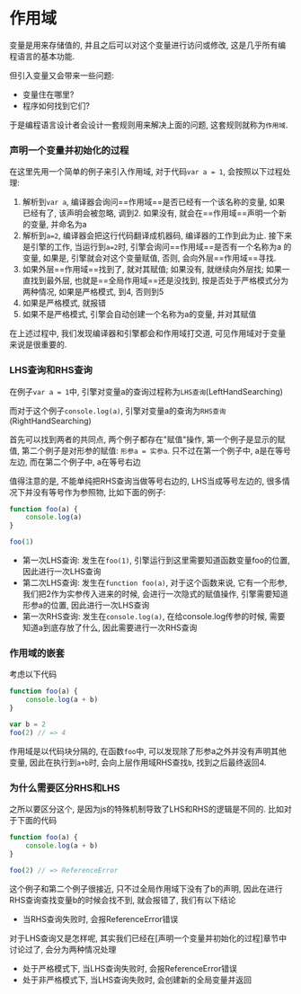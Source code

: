 # 作用域
变量是用来存储值的, 并且之后可以对这个变量进行访问或修改, 这是几乎所有编程语言的基本功能.

但引入变量又会带来一些问题:
- 变量住在哪里?
- 程序如何找到它们?

于是编程语言设计者会设计一套规则用来解决上面的问题, 这套规则就称为`作用域`.

### 声明一个变量并初始化的过程
在这里先用一个简单的例子来引入作用域, 对于代码`var a = 1`, 会按照以下过程处理:
1. 解析到`var a`, 编译器会询问==作用域==是否已经有一个该名称的变量, 如果已经有了, 该声明会被忽略, 调到2. 如果没有, 就会在==作用域==声明一个新的变量, 并命名为a
2. 解析到`a=2`, 编译器会把这行代码翻译成机器码, 编译器的工作到此为止. 接下来是引擎的工作, 当运行到`a=2`时, 引擎会询问==作用域==是否有一个名称为a 的变量, 如果是, 引擎就会对这个变量赋值, 否则, 会向外层==作用域==寻找.
3. 如果外层==作用域==找到了, 就对其赋值; 如果没有, 就继续向外层找;  如果一直找到最外层, 也就是==全局作用域==还是没找到, 按是否处于严格模式分为两种情况, 如果是严格模式, 到4, 否则到5
4. 如果是严格模式, 就报错
5. 如果不是严格模式, 引擎会自动创建一个名称为a的变量, 并对其赋值

在上述过程中, 我们发现编译器和引擎都会和作用域打交道, 可见作用域对于变量来说是很重要的.

### LHS查询和RHS查询
在例子`var a = 1`中, 引擎对变量a的查询过程称为`LHS查询`(LeftHandSearching)

而对于这个例子`console.log(a)`, 引擎对变量a的查询为`RHS查询`(RightHandSearching)

首先可以找到两者的共同点, 两个例子都存在"赋值"操作, 第一个例子是显示的赋值, 第二个例子是对形参的赋值: `形参a = 实参a`.
只不过在第一个例子中, a是在等号左边, 而在第二个例子中, a在等号右边

值得注意的是, 不能单纯把RHS查询当做等号右边的, LHS当成等号左边的, 很多情况下并没有等号作为参照物, 比如下面的例子:
```javascript
function foo(a) {
	console.log(a)
}

foo(1)
```
- 第一次LHS查询: 发生在`foo(1)`, 引擎运行到这里需要知道函数变量foo的位置, 因此进行一次LHS查询
- 第二次LHS查询: 发生在`function foo(a)`, 对于这个函数来说, 它有一个形参, 我们把2作为实参传入进来的时候, 会进行一次隐式的赋值操作, 引擎需要知道形参a的位置, 因此进行一次LHS查询
- 第一次RHS查询: 发生在`console.log(a)`, 在给console.log传参的时候, 需要知道a到底存放了什么, 因此需要进行一次RHS查询

### 作用域的嵌套
考虑以下代码
```JavaScript
function foo(a) {
	console.log(a + b)
}

var b = 2 
foo(2) // => 4
```
作用域是以代码块分隔的, 在函数`foo`中, 可以发现除了形参a之外并没有声明其他变量, 因此在执行到`a+b`时, 会向上层作用域RHS查找`b`, 找到之后最终返回4.

### 为什么需要区分RHS和LHS
之所以要区分这个, 是因为js的特殊机制导致了LHS和RHS的逻辑是不同的.
比如对于下面的代码
```JavaScript
function foo(a) {
	console.log(a + b)
}

foo(2) // => ReferenceError
```
这个例子和第二个例子很接近, 只不过全局作用域下没有了b的声明, 因此在进行RHS查询查找变量b的时候会找不到, 就会报错了, 我们有以下结论
- 当RHS查询失败时, 会报ReferenceError错误

对于LHS查询又是怎样呢, 其实我们已经在[声明一个变量并初始化的过程]章节中讨论过了, 会分为两种情况处理
- 处于严格模式下, 当LHS查询失败时, 会报ReferenceError错误
- 处于非严格模式下, 当LHS查询失败时, 会创建新的全局变量并返回

